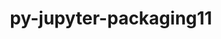 ---
title: "py-jupyter-packaging11"
layout: cache
categories: [package, develop]
meta: {"versions": ["0.12.3"], "compilers": ["gcc@=11.1.0", "gcc@=11.4.0", "gcc@=9.4.0", "oneapi@=2023.2.1"], "oss": ["ubuntu20.04"], "platforms": ["linux"], "targets": ["aarch64", "ppc64le", "x86_64_v3"], "stacks": ["data-vis-sdk", "e4s", "e4s-arm", "e4s-oneapi", "e4s-power", "root"], "num_specs": 67, "num_specs_by_stack": {"e4s-arm": 16, "root": 67, "e4s-power": 12, "data-vis-sdk": 12, "e4s": 17, "e4s-oneapi": 10}}
spec_details: [{"hash": "czfjkwknwu7lpbtarx2mknr5uugw6tsp", "compiler": "gcc@=11.4.0", "versions": ["0.12.3"], "os": "ubuntu20.04", "platform": "linux", "target": "aarch64", "variants": ["build_system=python_pip"], "stacks": ["e4s-arm", "root"], "size": "-", "tarball": "https://binaries.spack.io/develop/build_cache/linux-ubuntu20.04-aarch64/gcc-11.4.0/py-jupyter-packaging11-0.12.3/linux-ubuntu20.04-aarch64-gcc-11.4.0-py-jupyter-packaging11-0.12.3-czfjkwknwu7lpbtarx2mknr5uugw6tsp.spack"}, {"hash": "xeaoslcc6m7as7p6vaaaqmlm7p3cwxey", "compiler": "gcc@=11.4.0", "versions": ["0.12.3"], "os": "ubuntu20.04", "platform": "linux", "target": "aarch64", "variants": ["build_system=python_pip"], "stacks": ["e4s-arm", "root"], "size": "-", "tarball": "https://binaries.spack.io/develop/build_cache/linux-ubuntu20.04-aarch64/gcc-11.4.0/py-jupyter-packaging11-0.12.3/linux-ubuntu20.04-aarch64-gcc-11.4.0-py-jupyter-packaging11-0.12.3-xeaoslcc6m7as7p6vaaaqmlm7p3cwxey.spack"}, {"hash": "6rz4cdulfgf5vifslwpywhsgpfwtlfta", "compiler": "gcc@=11.4.0", "versions": ["0.12.3"], "os": "ubuntu20.04", "platform": "linux", "target": "aarch64", "variants": ["build_system=python_pip"], "stacks": ["e4s-arm", "root"], "size": "-", "tarball": "https://binaries.spack.io/develop/build_cache/linux-ubuntu20.04-aarch64/gcc-11.4.0/py-jupyter-packaging11-0.12.3/linux-ubuntu20.04-aarch64-gcc-11.4.0-py-jupyter-packaging11-0.12.3-6rz4cdulfgf5vifslwpywhsgpfwtlfta.spack"}, {"hash": "mvzt6yzmucyqi635zfgqmdtogfylem7k", "compiler": "gcc@=11.4.0", "versions": ["0.12.3"], "os": "ubuntu20.04", "platform": "linux", "target": "aarch64", "variants": ["build_system=python_pip"], "stacks": ["e4s-arm", "root"], "size": "-", "tarball": "https://binaries.spack.io/develop/build_cache/linux-ubuntu20.04-aarch64/gcc-11.4.0/py-jupyter-packaging11-0.12.3/linux-ubuntu20.04-aarch64-gcc-11.4.0-py-jupyter-packaging11-0.12.3-mvzt6yzmucyqi635zfgqmdtogfylem7k.spack"}, {"hash": "yioq6cg6l2eeib7czjapqofydw7ocatp", "compiler": "gcc@=11.4.0", "versions": ["0.12.3"], "os": "ubuntu20.04", "platform": "linux", "target": "aarch64", "variants": ["build_system=python_pip"], "stacks": ["e4s-arm", "root"], "size": "-", "tarball": "https://binaries.spack.io/develop/build_cache/linux-ubuntu20.04-aarch64/gcc-11.4.0/py-jupyter-packaging11-0.12.3/linux-ubuntu20.04-aarch64-gcc-11.4.0-py-jupyter-packaging11-0.12.3-yioq6cg6l2eeib7czjapqofydw7ocatp.spack"}, {"hash": "7xea7oe7akdgfbeysksv52mvielikaad", "compiler": "gcc@=11.4.0", "versions": ["0.12.3"], "os": "ubuntu20.04", "platform": "linux", "target": "aarch64", "variants": ["build_system=python_pip"], "stacks": ["e4s-arm", "root"], "size": "-", "tarball": "https://binaries.spack.io/develop/build_cache/linux-ubuntu20.04-aarch64/gcc-11.4.0/py-jupyter-packaging11-0.12.3/linux-ubuntu20.04-aarch64-gcc-11.4.0-py-jupyter-packaging11-0.12.3-7xea7oe7akdgfbeysksv52mvielikaad.spack"}, {"hash": "ujw74mefbsvcdswevhmhqdcg4ouavpbl", "compiler": "gcc@=11.4.0", "versions": ["0.12.3"], "os": "ubuntu20.04", "platform": "linux", "target": "aarch64", "variants": ["build_system=python_pip"], "stacks": ["e4s-arm", "root"], "size": "-", "tarball": "https://binaries.spack.io/develop/build_cache/linux-ubuntu20.04-aarch64/gcc-11.4.0/py-jupyter-packaging11-0.12.3/linux-ubuntu20.04-aarch64-gcc-11.4.0-py-jupyter-packaging11-0.12.3-ujw74mefbsvcdswevhmhqdcg4ouavpbl.spack"}, {"hash": "otg4epgor6tqew3fq6rryw7czwr74qf4", "compiler": "gcc@=11.4.0", "versions": ["0.12.3"], "os": "ubuntu20.04", "platform": "linux", "target": "aarch64", "variants": ["build_system=python_pip"], "stacks": ["e4s-arm", "root"], "size": "-", "tarball": "https://binaries.spack.io/develop/build_cache/linux-ubuntu20.04-aarch64/gcc-11.4.0/py-jupyter-packaging11-0.12.3/linux-ubuntu20.04-aarch64-gcc-11.4.0-py-jupyter-packaging11-0.12.3-otg4epgor6tqew3fq6rryw7czwr74qf4.spack"}, {"hash": "5e7bbix2ixlwahxpg3pb4h563hpo66s6", "compiler": "gcc@=11.4.0", "versions": ["0.12.3"], "os": "ubuntu20.04", "platform": "linux", "target": "aarch64", "variants": ["build_system=python_pip"], "stacks": ["e4s-arm", "root"], "size": "-", "tarball": "https://binaries.spack.io/develop/build_cache/linux-ubuntu20.04-aarch64/gcc-11.4.0/py-jupyter-packaging11-0.12.3/linux-ubuntu20.04-aarch64-gcc-11.4.0-py-jupyter-packaging11-0.12.3-5e7bbix2ixlwahxpg3pb4h563hpo66s6.spack"}, {"hash": "qvq5bqo42noshev7ducc4mnwruu6dqtw", "compiler": "gcc@=11.4.0", "versions": ["0.12.3"], "os": "ubuntu20.04", "platform": "linux", "target": "aarch64", "variants": ["build_system=python_pip"], "stacks": ["e4s-arm", "root"], "size": "-", "tarball": "https://binaries.spack.io/develop/build_cache/linux-ubuntu20.04-aarch64/gcc-11.4.0/py-jupyter-packaging11-0.12.3/linux-ubuntu20.04-aarch64-gcc-11.4.0-py-jupyter-packaging11-0.12.3-qvq5bqo42noshev7ducc4mnwruu6dqtw.spack"}, {"hash": "udij4rthg4fcb4s6mqyahak773dbkwen", "compiler": "gcc@=11.4.0", "versions": ["0.12.3"], "os": "ubuntu20.04", "platform": "linux", "target": "aarch64", "variants": ["build_system=python_pip"], "stacks": ["e4s-arm", "root"], "size": "-", "tarball": "https://binaries.spack.io/develop/build_cache/linux-ubuntu20.04-aarch64/gcc-11.4.0/py-jupyter-packaging11-0.12.3/linux-ubuntu20.04-aarch64-gcc-11.4.0-py-jupyter-packaging11-0.12.3-udij4rthg4fcb4s6mqyahak773dbkwen.spack"}, {"hash": "46jchiag5ucie5zsts2q2htw6zfd6scg", "compiler": "gcc@=11.4.0", "versions": ["0.12.3"], "os": "ubuntu20.04", "platform": "linux", "target": "aarch64", "variants": ["build_system=python_pip"], "stacks": ["e4s-arm", "root"], "size": "-", "tarball": "https://binaries.spack.io/develop/build_cache/linux-ubuntu20.04-aarch64/gcc-11.4.0/py-jupyter-packaging11-0.12.3/linux-ubuntu20.04-aarch64-gcc-11.4.0-py-jupyter-packaging11-0.12.3-46jchiag5ucie5zsts2q2htw6zfd6scg.spack"}, {"hash": "mk5umceouylfufplnzzifizvhdmplwjd", "compiler": "gcc@=11.4.0", "versions": ["0.12.3"], "os": "ubuntu20.04", "platform": "linux", "target": "aarch64", "variants": ["build_system=python_pip"], "stacks": ["e4s-arm", "root"], "size": "-", "tarball": "https://binaries.spack.io/develop/build_cache/linux-ubuntu20.04-aarch64/gcc-11.4.0/py-jupyter-packaging11-0.12.3/linux-ubuntu20.04-aarch64-gcc-11.4.0-py-jupyter-packaging11-0.12.3-mk5umceouylfufplnzzifizvhdmplwjd.spack"}, {"hash": "x4sp2robuefgaa6l6tiblcuttxawfyep", "compiler": "gcc@=11.4.0", "versions": ["0.12.3"], "os": "ubuntu20.04", "platform": "linux", "target": "aarch64", "variants": ["build_system=python_pip"], "stacks": ["e4s-arm", "root"], "size": "-", "tarball": "https://binaries.spack.io/develop/build_cache/linux-ubuntu20.04-aarch64/gcc-11.4.0/py-jupyter-packaging11-0.12.3/linux-ubuntu20.04-aarch64-gcc-11.4.0-py-jupyter-packaging11-0.12.3-x4sp2robuefgaa6l6tiblcuttxawfyep.spack"}, {"hash": "lddjqngxqh3gpcsxcypz4b3udcu7wcw3", "compiler": "gcc@=11.4.0", "versions": ["0.12.3"], "os": "ubuntu20.04", "platform": "linux", "target": "aarch64", "variants": ["build_system=python_pip"], "stacks": ["e4s-arm", "root"], "size": "-", "tarball": "https://binaries.spack.io/develop/build_cache/linux-ubuntu20.04-aarch64/gcc-11.4.0/py-jupyter-packaging11-0.12.3/linux-ubuntu20.04-aarch64-gcc-11.4.0-py-jupyter-packaging11-0.12.3-lddjqngxqh3gpcsxcypz4b3udcu7wcw3.spack"}, {"hash": "duncslm2xymosqkgosxyvzoki4doqjoi", "compiler": "gcc@=11.4.0", "versions": ["0.12.3"], "os": "ubuntu20.04", "platform": "linux", "target": "aarch64", "variants": ["build_system=python_pip"], "stacks": ["e4s-arm", "root"], "size": "-", "tarball": "https://binaries.spack.io/develop/build_cache/linux-ubuntu20.04-aarch64/gcc-11.4.0/py-jupyter-packaging11-0.12.3/linux-ubuntu20.04-aarch64-gcc-11.4.0-py-jupyter-packaging11-0.12.3-duncslm2xymosqkgosxyvzoki4doqjoi.spack"}, {"hash": "mmbn4ltssk4ralu2itfouqwmq7cnnmcf", "compiler": "gcc@=9.4.0", "versions": ["0.12.3"], "os": "ubuntu20.04", "platform": "linux", "target": "ppc64le", "variants": ["build_system=python_pip"], "stacks": ["e4s-power", "root"], "size": "-", "tarball": "https://binaries.spack.io/develop/build_cache/linux-ubuntu20.04-ppc64le/gcc-9.4.0/py-jupyter-packaging11-0.12.3/linux-ubuntu20.04-ppc64le-gcc-9.4.0-py-jupyter-packaging11-0.12.3-mmbn4ltssk4ralu2itfouqwmq7cnnmcf.spack"}, {"hash": "nbfmiqh6oo5mdauz3ikjgg7q5nr5k6sp", "compiler": "gcc@=9.4.0", "versions": ["0.12.3"], "os": "ubuntu20.04", "platform": "linux", "target": "ppc64le", "variants": ["build_system=python_pip"], "stacks": ["e4s-power", "root"], "size": "-", "tarball": "https://binaries.spack.io/develop/build_cache/linux-ubuntu20.04-ppc64le/gcc-9.4.0/py-jupyter-packaging11-0.12.3/linux-ubuntu20.04-ppc64le-gcc-9.4.0-py-jupyter-packaging11-0.12.3-nbfmiqh6oo5mdauz3ikjgg7q5nr5k6sp.spack"}, {"hash": "ypgsfsw25yfxbri5ys4ni7zg6bpdf7hj", "compiler": "gcc@=9.4.0", "versions": ["0.12.3"], "os": "ubuntu20.04", "platform": "linux", "target": "ppc64le", "variants": ["build_system=python_pip"], "stacks": ["e4s-power", "root"], "size": "-", "tarball": "https://binaries.spack.io/develop/build_cache/linux-ubuntu20.04-ppc64le/gcc-9.4.0/py-jupyter-packaging11-0.12.3/linux-ubuntu20.04-ppc64le-gcc-9.4.0-py-jupyter-packaging11-0.12.3-ypgsfsw25yfxbri5ys4ni7zg6bpdf7hj.spack"}, {"hash": "igo4a6dtwbhoiekynri5svrd3mgudshz", "compiler": "gcc@=9.4.0", "versions": ["0.12.3"], "os": "ubuntu20.04", "platform": "linux", "target": "ppc64le", "variants": ["build_system=python_pip"], "stacks": ["e4s-power", "root"], "size": "-", "tarball": "https://binaries.spack.io/develop/build_cache/linux-ubuntu20.04-ppc64le/gcc-9.4.0/py-jupyter-packaging11-0.12.3/linux-ubuntu20.04-ppc64le-gcc-9.4.0-py-jupyter-packaging11-0.12.3-igo4a6dtwbhoiekynri5svrd3mgudshz.spack"}, {"hash": "5tybrvi3tsy7ro3kiscafit6gng7yov2", "compiler": "gcc@=9.4.0", "versions": ["0.12.3"], "os": "ubuntu20.04", "platform": "linux", "target": "ppc64le", "variants": ["build_system=python_pip"], "stacks": ["e4s-power", "root"], "size": "-", "tarball": "https://binaries.spack.io/develop/build_cache/linux-ubuntu20.04-ppc64le/gcc-9.4.0/py-jupyter-packaging11-0.12.3/linux-ubuntu20.04-ppc64le-gcc-9.4.0-py-jupyter-packaging11-0.12.3-5tybrvi3tsy7ro3kiscafit6gng7yov2.spack"}, {"hash": "xijijfagdtykwrjk5ljfzashtqnml4uw", "compiler": "gcc@=9.4.0", "versions": ["0.12.3"], "os": "ubuntu20.04", "platform": "linux", "target": "ppc64le", "variants": ["build_system=python_pip"], "stacks": ["e4s-power", "root"], "size": "-", "tarball": "https://binaries.spack.io/develop/build_cache/linux-ubuntu20.04-ppc64le/gcc-9.4.0/py-jupyter-packaging11-0.12.3/linux-ubuntu20.04-ppc64le-gcc-9.4.0-py-jupyter-packaging11-0.12.3-xijijfagdtykwrjk5ljfzashtqnml4uw.spack"}, {"hash": "tklaomuccctpscclda6wsgetrvgceeyc", "compiler": "gcc@=9.4.0", "versions": ["0.12.3"], "os": "ubuntu20.04", "platform": "linux", "target": "ppc64le", "variants": ["build_system=python_pip"], "stacks": ["e4s-power", "root"], "size": "-", "tarball": "https://binaries.spack.io/develop/build_cache/linux-ubuntu20.04-ppc64le/gcc-9.4.0/py-jupyter-packaging11-0.12.3/linux-ubuntu20.04-ppc64le-gcc-9.4.0-py-jupyter-packaging11-0.12.3-tklaomuccctpscclda6wsgetrvgceeyc.spack"}, {"hash": "v4mlmuhovc32jqx5uau4dzy6w3yruxxc", "compiler": "gcc@=9.4.0", "versions": ["0.12.3"], "os": "ubuntu20.04", "platform": "linux", "target": "ppc64le", "variants": ["build_system=python_pip"], "stacks": ["e4s-power", "root"], "size": "-", "tarball": "https://binaries.spack.io/develop/build_cache/linux-ubuntu20.04-ppc64le/gcc-9.4.0/py-jupyter-packaging11-0.12.3/linux-ubuntu20.04-ppc64le-gcc-9.4.0-py-jupyter-packaging11-0.12.3-v4mlmuhovc32jqx5uau4dzy6w3yruxxc.spack"}, {"hash": "7g4v4m72s4mcjmzwrgidliuvosokkkgp", "compiler": "gcc@=9.4.0", "versions": ["0.12.3"], "os": "ubuntu20.04", "platform": "linux", "target": "ppc64le", "variants": ["build_system=python_pip"], "stacks": ["e4s-power", "root"], "size": "-", "tarball": "https://binaries.spack.io/develop/build_cache/linux-ubuntu20.04-ppc64le/gcc-9.4.0/py-jupyter-packaging11-0.12.3/linux-ubuntu20.04-ppc64le-gcc-9.4.0-py-jupyter-packaging11-0.12.3-7g4v4m72s4mcjmzwrgidliuvosokkkgp.spack"}, {"hash": "5mfofdlw2rk7nsrjhnomyg5kk2cbksbf", "compiler": "gcc@=9.4.0", "versions": ["0.12.3"], "os": "ubuntu20.04", "platform": "linux", "target": "ppc64le", "variants": ["build_system=python_pip"], "stacks": ["e4s-power", "root"], "size": "-", "tarball": "https://binaries.spack.io/develop/build_cache/linux-ubuntu20.04-ppc64le/gcc-9.4.0/py-jupyter-packaging11-0.12.3/linux-ubuntu20.04-ppc64le-gcc-9.4.0-py-jupyter-packaging11-0.12.3-5mfofdlw2rk7nsrjhnomyg5kk2cbksbf.spack"}, {"hash": "odhty7fwxqt44il425e6vczdt3rxrzx3", "compiler": "gcc@=9.4.0", "versions": ["0.12.3"], "os": "ubuntu20.04", "platform": "linux", "target": "ppc64le", "variants": ["build_system=python_pip"], "stacks": ["e4s-power", "root"], "size": "-", "tarball": "https://binaries.spack.io/develop/build_cache/linux-ubuntu20.04-ppc64le/gcc-9.4.0/py-jupyter-packaging11-0.12.3/linux-ubuntu20.04-ppc64le-gcc-9.4.0-py-jupyter-packaging11-0.12.3-odhty7fwxqt44il425e6vczdt3rxrzx3.spack"}, {"hash": "qmxt2zbeyormfkecb4lknlhxhoyoe52i", "compiler": "gcc@=9.4.0", "versions": ["0.12.3"], "os": "ubuntu20.04", "platform": "linux", "target": "ppc64le", "variants": ["build_system=python_pip"], "stacks": ["e4s-power", "root"], "size": "-", "tarball": "https://binaries.spack.io/develop/build_cache/linux-ubuntu20.04-ppc64le/gcc-9.4.0/py-jupyter-packaging11-0.12.3/linux-ubuntu20.04-ppc64le-gcc-9.4.0-py-jupyter-packaging11-0.12.3-qmxt2zbeyormfkecb4lknlhxhoyoe52i.spack"}, {"hash": "hc3j2rfvdv6zei7huoeui5sbequb5bcf", "compiler": "gcc@=11.1.0", "versions": ["0.12.3"], "os": "ubuntu20.04", "platform": "linux", "target": "x86_64_v3", "variants": ["build_system=python_pip"], "stacks": ["data-vis-sdk", "root"], "size": "-", "tarball": "https://binaries.spack.io/develop/build_cache/linux-ubuntu20.04-x86_64_v3/gcc-11.1.0/py-jupyter-packaging11-0.12.3/linux-ubuntu20.04-x86_64_v3-gcc-11.1.0-py-jupyter-packaging11-0.12.3-hc3j2rfvdv6zei7huoeui5sbequb5bcf.spack"}, {"hash": "ojpjc7nhhz3bc3wk5uw6xc6z2ug4r7ht", "compiler": "gcc@=11.1.0", "versions": ["0.12.3"], "os": "ubuntu20.04", "platform": "linux", "target": "x86_64_v3", "variants": ["build_system=python_pip"], "stacks": ["data-vis-sdk", "root"], "size": "-", "tarball": "https://binaries.spack.io/develop/build_cache/linux-ubuntu20.04-x86_64_v3/gcc-11.1.0/py-jupyter-packaging11-0.12.3/linux-ubuntu20.04-x86_64_v3-gcc-11.1.0-py-jupyter-packaging11-0.12.3-ojpjc7nhhz3bc3wk5uw6xc6z2ug4r7ht.spack"}, {"hash": "dmt6bt3mqesz3sstfuqi2kt2xukuncvq", "compiler": "gcc@=11.1.0", "versions": ["0.12.3"], "os": "ubuntu20.04", "platform": "linux", "target": "x86_64_v3", "variants": ["build_system=python_pip"], "stacks": ["data-vis-sdk", "root"], "size": "-", "tarball": "https://binaries.spack.io/develop/build_cache/linux-ubuntu20.04-x86_64_v3/gcc-11.1.0/py-jupyter-packaging11-0.12.3/linux-ubuntu20.04-x86_64_v3-gcc-11.1.0-py-jupyter-packaging11-0.12.3-dmt6bt3mqesz3sstfuqi2kt2xukuncvq.spack"}, {"hash": "bwema6r2gemu2uq7vnolaljuj7f42jze", "compiler": "gcc@=11.1.0", "versions": ["0.12.3"], "os": "ubuntu20.04", "platform": "linux", "target": "x86_64_v3", "variants": ["build_system=python_pip"], "stacks": ["data-vis-sdk", "root"], "size": "-", "tarball": "https://binaries.spack.io/develop/build_cache/linux-ubuntu20.04-x86_64_v3/gcc-11.1.0/py-jupyter-packaging11-0.12.3/linux-ubuntu20.04-x86_64_v3-gcc-11.1.0-py-jupyter-packaging11-0.12.3-bwema6r2gemu2uq7vnolaljuj7f42jze.spack"}, {"hash": "6j3j4pfwlyiisb5wcecswyf3g3mh6lo4", "compiler": "gcc@=11.1.0", "versions": ["0.12.3"], "os": "ubuntu20.04", "platform": "linux", "target": "x86_64_v3", "variants": ["build_system=python_pip"], "stacks": ["data-vis-sdk", "root"], "size": "-", "tarball": "https://binaries.spack.io/develop/build_cache/linux-ubuntu20.04-x86_64_v3/gcc-11.1.0/py-jupyter-packaging11-0.12.3/linux-ubuntu20.04-x86_64_v3-gcc-11.1.0-py-jupyter-packaging11-0.12.3-6j3j4pfwlyiisb5wcecswyf3g3mh6lo4.spack"}, {"hash": "u2lvq3tdqy6escn5s57cx4pthv5qmdl2", "compiler": "gcc@=11.1.0", "versions": ["0.12.3"], "os": "ubuntu20.04", "platform": "linux", "target": "x86_64_v3", "variants": ["build_system=python_pip"], "stacks": ["data-vis-sdk", "root"], "size": "-", "tarball": "https://binaries.spack.io/develop/build_cache/linux-ubuntu20.04-x86_64_v3/gcc-11.1.0/py-jupyter-packaging11-0.12.3/linux-ubuntu20.04-x86_64_v3-gcc-11.1.0-py-jupyter-packaging11-0.12.3-u2lvq3tdqy6escn5s57cx4pthv5qmdl2.spack"}, {"hash": "p5wrdgiqygqepqygrjowwckl6tf34gl6", "compiler": "gcc@=11.1.0", "versions": ["0.12.3"], "os": "ubuntu20.04", "platform": "linux", "target": "x86_64_v3", "variants": ["build_system=python_pip"], "stacks": ["data-vis-sdk", "root"], "size": "-", "tarball": "https://binaries.spack.io/develop/build_cache/linux-ubuntu20.04-x86_64_v3/gcc-11.1.0/py-jupyter-packaging11-0.12.3/linux-ubuntu20.04-x86_64_v3-gcc-11.1.0-py-jupyter-packaging11-0.12.3-p5wrdgiqygqepqygrjowwckl6tf34gl6.spack"}, {"hash": "3fw62jki3456fanmdnxae5i3x347frlm", "compiler": "gcc@=11.1.0", "versions": ["0.12.3"], "os": "ubuntu20.04", "platform": "linux", "target": "x86_64_v3", "variants": ["build_system=python_pip"], "stacks": ["data-vis-sdk", "root"], "size": "-", "tarball": "https://binaries.spack.io/develop/build_cache/linux-ubuntu20.04-x86_64_v3/gcc-11.1.0/py-jupyter-packaging11-0.12.3/linux-ubuntu20.04-x86_64_v3-gcc-11.1.0-py-jupyter-packaging11-0.12.3-3fw62jki3456fanmdnxae5i3x347frlm.spack"}, {"hash": "uzehyulv5ivrzty3bcqonnuefl3vutt7", "compiler": "gcc@=11.1.0", "versions": ["0.12.3"], "os": "ubuntu20.04", "platform": "linux", "target": "x86_64_v3", "variants": ["build_system=python_pip"], "stacks": ["data-vis-sdk", "root"], "size": "-", "tarball": "https://binaries.spack.io/develop/build_cache/linux-ubuntu20.04-x86_64_v3/gcc-11.1.0/py-jupyter-packaging11-0.12.3/linux-ubuntu20.04-x86_64_v3-gcc-11.1.0-py-jupyter-packaging11-0.12.3-uzehyulv5ivrzty3bcqonnuefl3vutt7.spack"}, {"hash": "kxqkbhd5pkvrav2t6bdicbawvvymkbht", "compiler": "gcc@=11.1.0", "versions": ["0.12.3"], "os": "ubuntu20.04", "platform": "linux", "target": "x86_64_v3", "variants": ["build_system=python_pip"], "stacks": ["data-vis-sdk", "root"], "size": "-", "tarball": "https://binaries.spack.io/develop/build_cache/linux-ubuntu20.04-x86_64_v3/gcc-11.1.0/py-jupyter-packaging11-0.12.3/linux-ubuntu20.04-x86_64_v3-gcc-11.1.0-py-jupyter-packaging11-0.12.3-kxqkbhd5pkvrav2t6bdicbawvvymkbht.spack"}, {"hash": "ywchrn74o5ckdnfbhp3ib66nshigt6qm", "compiler": "gcc@=11.1.0", "versions": ["0.12.3"], "os": "ubuntu20.04", "platform": "linux", "target": "x86_64_v3", "variants": ["build_system=python_pip"], "stacks": ["data-vis-sdk", "root"], "size": "-", "tarball": "https://binaries.spack.io/develop/build_cache/linux-ubuntu20.04-x86_64_v3/gcc-11.1.0/py-jupyter-packaging11-0.12.3/linux-ubuntu20.04-x86_64_v3-gcc-11.1.0-py-jupyter-packaging11-0.12.3-ywchrn74o5ckdnfbhp3ib66nshigt6qm.spack"}, {"hash": "6rhkpb3do53d57frcrx6s46qdbqlrzoc", "compiler": "gcc@=11.1.0", "versions": ["0.12.3"], "os": "ubuntu20.04", "platform": "linux", "target": "x86_64_v3", "variants": ["build_system=python_pip"], "stacks": ["data-vis-sdk", "root"], "size": "-", "tarball": "https://binaries.spack.io/develop/build_cache/linux-ubuntu20.04-x86_64_v3/gcc-11.1.0/py-jupyter-packaging11-0.12.3/linux-ubuntu20.04-x86_64_v3-gcc-11.1.0-py-jupyter-packaging11-0.12.3-6rhkpb3do53d57frcrx6s46qdbqlrzoc.spack"}, {"hash": "jnkvbsmwuw62skk7qomphe7xnymh6g3d", "compiler": "gcc@=11.4.0", "versions": ["0.12.3"], "os": "ubuntu20.04", "platform": "linux", "target": "x86_64_v3", "variants": ["build_system=python_pip"], "stacks": ["e4s", "root"], "size": "-", "tarball": "https://binaries.spack.io/develop/build_cache/linux-ubuntu20.04-x86_64_v3/gcc-11.4.0/py-jupyter-packaging11-0.12.3/linux-ubuntu20.04-x86_64_v3-gcc-11.4.0-py-jupyter-packaging11-0.12.3-jnkvbsmwuw62skk7qomphe7xnymh6g3d.spack"}, {"hash": "chjm4xgduzspspaawrmrf2cnvedxndfv", "compiler": "gcc@=11.4.0", "versions": ["0.12.3"], "os": "ubuntu20.04", "platform": "linux", "target": "x86_64_v3", "variants": ["build_system=python_pip"], "stacks": ["e4s", "root"], "size": "-", "tarball": "https://binaries.spack.io/develop/build_cache/linux-ubuntu20.04-x86_64_v3/gcc-11.4.0/py-jupyter-packaging11-0.12.3/linux-ubuntu20.04-x86_64_v3-gcc-11.4.0-py-jupyter-packaging11-0.12.3-chjm4xgduzspspaawrmrf2cnvedxndfv.spack"}, {"hash": "4a6elkfdtwgu6jizoiyzx3t22stw3iaq", "compiler": "gcc@=11.4.0", "versions": ["0.12.3"], "os": "ubuntu20.04", "platform": "linux", "target": "x86_64_v3", "variants": ["build_system=python_pip"], "stacks": ["e4s", "root"], "size": "-", "tarball": "https://binaries.spack.io/develop/build_cache/linux-ubuntu20.04-x86_64_v3/gcc-11.4.0/py-jupyter-packaging11-0.12.3/linux-ubuntu20.04-x86_64_v3-gcc-11.4.0-py-jupyter-packaging11-0.12.3-4a6elkfdtwgu6jizoiyzx3t22stw3iaq.spack"}, {"hash": "sc5ftpffvuu23lisqlnfim3boucx7nkn", "compiler": "gcc@=11.4.0", "versions": ["0.12.3"], "os": "ubuntu20.04", "platform": "linux", "target": "x86_64_v3", "variants": ["build_system=python_pip"], "stacks": ["e4s", "root"], "size": "-", "tarball": "https://binaries.spack.io/develop/build_cache/linux-ubuntu20.04-x86_64_v3/gcc-11.4.0/py-jupyter-packaging11-0.12.3/linux-ubuntu20.04-x86_64_v3-gcc-11.4.0-py-jupyter-packaging11-0.12.3-sc5ftpffvuu23lisqlnfim3boucx7nkn.spack"}, {"hash": "oy5n7c7u2l43fxc2idyyi4j6epqr6bnb", "compiler": "gcc@=11.4.0", "versions": ["0.12.3"], "os": "ubuntu20.04", "platform": "linux", "target": "x86_64_v3", "variants": ["build_system=python_pip"], "stacks": ["e4s", "root"], "size": "-", "tarball": "https://binaries.spack.io/develop/build_cache/linux-ubuntu20.04-x86_64_v3/gcc-11.4.0/py-jupyter-packaging11-0.12.3/linux-ubuntu20.04-x86_64_v3-gcc-11.4.0-py-jupyter-packaging11-0.12.3-oy5n7c7u2l43fxc2idyyi4j6epqr6bnb.spack"}, {"hash": "g72mzv7uv7p5zrdbslundjneykq3sqs5", "compiler": "gcc@=11.4.0", "versions": ["0.12.3"], "os": "ubuntu20.04", "platform": "linux", "target": "x86_64_v3", "variants": ["build_system=python_pip"], "stacks": ["e4s", "root"], "size": "-", "tarball": "https://binaries.spack.io/develop/build_cache/linux-ubuntu20.04-x86_64_v3/gcc-11.4.0/py-jupyter-packaging11-0.12.3/linux-ubuntu20.04-x86_64_v3-gcc-11.4.0-py-jupyter-packaging11-0.12.3-g72mzv7uv7p5zrdbslundjneykq3sqs5.spack"}, {"hash": "ebb7xa3wuvu4uq4tpeparzjbhajlmazs", "compiler": "gcc@=11.4.0", "versions": ["0.12.3"], "os": "ubuntu20.04", "platform": "linux", "target": "x86_64_v3", "variants": ["build_system=python_pip"], "stacks": ["e4s", "root"], "size": "-", "tarball": "https://binaries.spack.io/develop/build_cache/linux-ubuntu20.04-x86_64_v3/gcc-11.4.0/py-jupyter-packaging11-0.12.3/linux-ubuntu20.04-x86_64_v3-gcc-11.4.0-py-jupyter-packaging11-0.12.3-ebb7xa3wuvu4uq4tpeparzjbhajlmazs.spack"}, {"hash": "l2twp3bgjhy7gsn2k5cqjvn3du5yjitn", "compiler": "gcc@=11.4.0", "versions": ["0.12.3"], "os": "ubuntu20.04", "platform": "linux", "target": "x86_64_v3", "variants": ["build_system=python_pip"], "stacks": ["e4s", "root"], "size": "-", "tarball": "https://binaries.spack.io/develop/build_cache/linux-ubuntu20.04-x86_64_v3/gcc-11.4.0/py-jupyter-packaging11-0.12.3/linux-ubuntu20.04-x86_64_v3-gcc-11.4.0-py-jupyter-packaging11-0.12.3-l2twp3bgjhy7gsn2k5cqjvn3du5yjitn.spack"}, {"hash": "dug6n3oj3zwfywbtuxvkkthhhqr55tem", "compiler": "gcc@=11.4.0", "versions": ["0.12.3"], "os": "ubuntu20.04", "platform": "linux", "target": "x86_64_v3", "variants": ["build_system=python_pip"], "stacks": ["e4s", "root"], "size": "-", "tarball": "https://binaries.spack.io/develop/build_cache/linux-ubuntu20.04-x86_64_v3/gcc-11.4.0/py-jupyter-packaging11-0.12.3/linux-ubuntu20.04-x86_64_v3-gcc-11.4.0-py-jupyter-packaging11-0.12.3-dug6n3oj3zwfywbtuxvkkthhhqr55tem.spack"}, {"hash": "sbwmz2mgo5hgikyusfa52lxhuixo5unw", "compiler": "gcc@=11.4.0", "versions": ["0.12.3"], "os": "ubuntu20.04", "platform": "linux", "target": "x86_64_v3", "variants": ["build_system=python_pip"], "stacks": ["e4s", "root"], "size": "-", "tarball": "https://binaries.spack.io/develop/build_cache/linux-ubuntu20.04-x86_64_v3/gcc-11.4.0/py-jupyter-packaging11-0.12.3/linux-ubuntu20.04-x86_64_v3-gcc-11.4.0-py-jupyter-packaging11-0.12.3-sbwmz2mgo5hgikyusfa52lxhuixo5unw.spack"}, {"hash": "gmhyinrd7czhrpiywaqj5wzv6cby2q6g", "compiler": "gcc@=11.4.0", "versions": ["0.12.3"], "os": "ubuntu20.04", "platform": "linux", "target": "x86_64_v3", "variants": ["build_system=python_pip"], "stacks": ["e4s", "root"], "size": "-", "tarball": "https://binaries.spack.io/develop/build_cache/linux-ubuntu20.04-x86_64_v3/gcc-11.4.0/py-jupyter-packaging11-0.12.3/linux-ubuntu20.04-x86_64_v3-gcc-11.4.0-py-jupyter-packaging11-0.12.3-gmhyinrd7czhrpiywaqj5wzv6cby2q6g.spack"}, {"hash": "52sf6yewol3j4ro6acbjshaqwj4tt4aj", "compiler": "gcc@=11.4.0", "versions": ["0.12.3"], "os": "ubuntu20.04", "platform": "linux", "target": "x86_64_v3", "variants": ["build_system=python_pip"], "stacks": ["e4s", "root"], "size": "-", "tarball": "https://binaries.spack.io/develop/build_cache/linux-ubuntu20.04-x86_64_v3/gcc-11.4.0/py-jupyter-packaging11-0.12.3/linux-ubuntu20.04-x86_64_v3-gcc-11.4.0-py-jupyter-packaging11-0.12.3-52sf6yewol3j4ro6acbjshaqwj4tt4aj.spack"}, {"hash": "gwkqwvndzbuuo6qwjpml3wogmpwdpozm", "compiler": "gcc@=11.4.0", "versions": ["0.12.3"], "os": "ubuntu20.04", "platform": "linux", "target": "x86_64_v3", "variants": ["build_system=python_pip"], "stacks": ["e4s", "root"], "size": "-", "tarball": "https://binaries.spack.io/develop/build_cache/linux-ubuntu20.04-x86_64_v3/gcc-11.4.0/py-jupyter-packaging11-0.12.3/linux-ubuntu20.04-x86_64_v3-gcc-11.4.0-py-jupyter-packaging11-0.12.3-gwkqwvndzbuuo6qwjpml3wogmpwdpozm.spack"}, {"hash": "73snmzjxjn5atg35p6iz2fwlhrgtvcbt", "compiler": "gcc@=11.4.0", "versions": ["0.12.3"], "os": "ubuntu20.04", "platform": "linux", "target": "x86_64_v3", "variants": ["build_system=python_pip"], "stacks": ["e4s", "root"], "size": "-", "tarball": "https://binaries.spack.io/develop/build_cache/linux-ubuntu20.04-x86_64_v3/gcc-11.4.0/py-jupyter-packaging11-0.12.3/linux-ubuntu20.04-x86_64_v3-gcc-11.4.0-py-jupyter-packaging11-0.12.3-73snmzjxjn5atg35p6iz2fwlhrgtvcbt.spack"}, {"hash": "r4wxp3o6glx2sidjbmlomfeormsw4gk2", "compiler": "gcc@=11.4.0", "versions": ["0.12.3"], "os": "ubuntu20.04", "platform": "linux", "target": "x86_64_v3", "variants": ["build_system=python_pip"], "stacks": ["e4s", "root"], "size": "-", "tarball": "https://binaries.spack.io/develop/build_cache/linux-ubuntu20.04-x86_64_v3/gcc-11.4.0/py-jupyter-packaging11-0.12.3/linux-ubuntu20.04-x86_64_v3-gcc-11.4.0-py-jupyter-packaging11-0.12.3-r4wxp3o6glx2sidjbmlomfeormsw4gk2.spack"}, {"hash": "tuyrs77fbj4nlqxtguaz3ck3j4klrji3", "compiler": "gcc@=11.4.0", "versions": ["0.12.3"], "os": "ubuntu20.04", "platform": "linux", "target": "x86_64_v3", "variants": ["build_system=python_pip"], "stacks": ["e4s", "root"], "size": "-", "tarball": "https://binaries.spack.io/develop/build_cache/linux-ubuntu20.04-x86_64_v3/gcc-11.4.0/py-jupyter-packaging11-0.12.3/linux-ubuntu20.04-x86_64_v3-gcc-11.4.0-py-jupyter-packaging11-0.12.3-tuyrs77fbj4nlqxtguaz3ck3j4klrji3.spack"}, {"hash": "x2l7wc7ap2565zlayp4rq2mgflkxs47b", "compiler": "gcc@=11.4.0", "versions": ["0.12.3"], "os": "ubuntu20.04", "platform": "linux", "target": "x86_64_v3", "variants": ["build_system=python_pip"], "stacks": ["e4s", "root"], "size": "-", "tarball": "https://binaries.spack.io/develop/build_cache/linux-ubuntu20.04-x86_64_v3/gcc-11.4.0/py-jupyter-packaging11-0.12.3/linux-ubuntu20.04-x86_64_v3-gcc-11.4.0-py-jupyter-packaging11-0.12.3-x2l7wc7ap2565zlayp4rq2mgflkxs47b.spack"}, {"hash": "3v3rcekoikclbumfdcmz4sijpmcaxbpc", "compiler": "oneapi@=2023.2.1", "versions": ["0.12.3"], "os": "ubuntu20.04", "platform": "linux", "target": "x86_64_v3", "variants": ["build_system=python_pip"], "stacks": ["e4s-oneapi", "root"], "size": "-", "tarball": "https://binaries.spack.io/develop/build_cache/linux-ubuntu20.04-x86_64_v3/oneapi-2023.2.1/py-jupyter-packaging11-0.12.3/linux-ubuntu20.04-x86_64_v3-oneapi-2023.2.1-py-jupyter-packaging11-0.12.3-3v3rcekoikclbumfdcmz4sijpmcaxbpc.spack"}, {"hash": "4x3lnvgttqej3thduofnewoy6z6knczb", "compiler": "oneapi@=2023.2.1", "versions": ["0.12.3"], "os": "ubuntu20.04", "platform": "linux", "target": "x86_64_v3", "variants": ["build_system=python_pip"], "stacks": ["e4s-oneapi", "root"], "size": "-", "tarball": "https://binaries.spack.io/develop/build_cache/linux-ubuntu20.04-x86_64_v3/oneapi-2023.2.1/py-jupyter-packaging11-0.12.3/linux-ubuntu20.04-x86_64_v3-oneapi-2023.2.1-py-jupyter-packaging11-0.12.3-4x3lnvgttqej3thduofnewoy6z6knczb.spack"}, {"hash": "3fax7r5clz3axegr33ssz6z55vawjqjv", "compiler": "oneapi@=2023.2.1", "versions": ["0.12.3"], "os": "ubuntu20.04", "platform": "linux", "target": "x86_64_v3", "variants": ["build_system=python_pip"], "stacks": ["e4s-oneapi", "root"], "size": "-", "tarball": "https://binaries.spack.io/develop/build_cache/linux-ubuntu20.04-x86_64_v3/oneapi-2023.2.1/py-jupyter-packaging11-0.12.3/linux-ubuntu20.04-x86_64_v3-oneapi-2023.2.1-py-jupyter-packaging11-0.12.3-3fax7r5clz3axegr33ssz6z55vawjqjv.spack"}, {"hash": "7pmavsbi5kqxkvr4roosepafk6qcsksv", "compiler": "oneapi@=2023.2.1", "versions": ["0.12.3"], "os": "ubuntu20.04", "platform": "linux", "target": "x86_64_v3", "variants": ["build_system=python_pip"], "stacks": ["e4s-oneapi", "root"], "size": "-", "tarball": "https://binaries.spack.io/develop/build_cache/linux-ubuntu20.04-x86_64_v3/oneapi-2023.2.1/py-jupyter-packaging11-0.12.3/linux-ubuntu20.04-x86_64_v3-oneapi-2023.2.1-py-jupyter-packaging11-0.12.3-7pmavsbi5kqxkvr4roosepafk6qcsksv.spack"}, {"hash": "dvyvrpkgd5xhewulcztua5prfqgcjnad", "compiler": "oneapi@=2023.2.1", "versions": ["0.12.3"], "os": "ubuntu20.04", "platform": "linux", "target": "x86_64_v3", "variants": ["build_system=python_pip"], "stacks": ["e4s-oneapi", "root"], "size": "-", "tarball": "https://binaries.spack.io/develop/build_cache/linux-ubuntu20.04-x86_64_v3/oneapi-2023.2.1/py-jupyter-packaging11-0.12.3/linux-ubuntu20.04-x86_64_v3-oneapi-2023.2.1-py-jupyter-packaging11-0.12.3-dvyvrpkgd5xhewulcztua5prfqgcjnad.spack"}, {"hash": "kvndquegk2ydjxpqxvd2yavktuydv7tz", "compiler": "oneapi@=2023.2.1", "versions": ["0.12.3"], "os": "ubuntu20.04", "platform": "linux", "target": "x86_64_v3", "variants": ["build_system=python_pip"], "stacks": ["e4s-oneapi", "root"], "size": "-", "tarball": "https://binaries.spack.io/develop/build_cache/linux-ubuntu20.04-x86_64_v3/oneapi-2023.2.1/py-jupyter-packaging11-0.12.3/linux-ubuntu20.04-x86_64_v3-oneapi-2023.2.1-py-jupyter-packaging11-0.12.3-kvndquegk2ydjxpqxvd2yavktuydv7tz.spack"}, {"hash": "fseevpayxavgo5qy4ds7w5eo43ggsimi", "compiler": "oneapi@=2023.2.1", "versions": ["0.12.3"], "os": "ubuntu20.04", "platform": "linux", "target": "x86_64_v3", "variants": ["build_system=python_pip"], "stacks": ["e4s-oneapi", "root"], "size": "-", "tarball": "https://binaries.spack.io/develop/build_cache/linux-ubuntu20.04-x86_64_v3/oneapi-2023.2.1/py-jupyter-packaging11-0.12.3/linux-ubuntu20.04-x86_64_v3-oneapi-2023.2.1-py-jupyter-packaging11-0.12.3-fseevpayxavgo5qy4ds7w5eo43ggsimi.spack"}, {"hash": "i6t7k6nvyd2q5euuebllqwzer4mp2yed", "compiler": "oneapi@=2023.2.1", "versions": ["0.12.3"], "os": "ubuntu20.04", "platform": "linux", "target": "x86_64_v3", "variants": ["build_system=python_pip"], "stacks": ["e4s-oneapi", "root"], "size": "-", "tarball": "https://binaries.spack.io/develop/build_cache/linux-ubuntu20.04-x86_64_v3/oneapi-2023.2.1/py-jupyter-packaging11-0.12.3/linux-ubuntu20.04-x86_64_v3-oneapi-2023.2.1-py-jupyter-packaging11-0.12.3-i6t7k6nvyd2q5euuebllqwzer4mp2yed.spack"}, {"hash": "zpbtuuru4u2rve24zp7ksrlk3vukutay", "compiler": "oneapi@=2023.2.1", "versions": ["0.12.3"], "os": "ubuntu20.04", "platform": "linux", "target": "x86_64_v3", "variants": ["build_system=python_pip"], "stacks": ["e4s-oneapi", "root"], "size": "-", "tarball": "https://binaries.spack.io/develop/build_cache/linux-ubuntu20.04-x86_64_v3/oneapi-2023.2.1/py-jupyter-packaging11-0.12.3/linux-ubuntu20.04-x86_64_v3-oneapi-2023.2.1-py-jupyter-packaging11-0.12.3-zpbtuuru4u2rve24zp7ksrlk3vukutay.spack"}, {"hash": "57k652dlwnugy2ymgmzm64ig3ujpanr6", "compiler": "oneapi@=2023.2.1", "versions": ["0.12.3"], "os": "ubuntu20.04", "platform": "linux", "target": "x86_64_v3", "variants": ["build_system=python_pip"], "stacks": ["e4s-oneapi", "root"], "size": "-", "tarball": "https://binaries.spack.io/develop/build_cache/linux-ubuntu20.04-x86_64_v3/oneapi-2023.2.1/py-jupyter-packaging11-0.12.3/linux-ubuntu20.04-x86_64_v3-oneapi-2023.2.1-py-jupyter-packaging11-0.12.3-57k652dlwnugy2ymgmzm64ig3ujpanr6.spack"}]
---